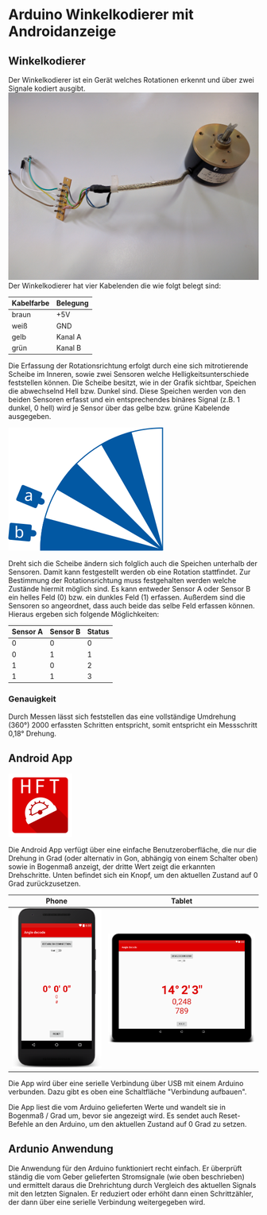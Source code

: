 # Arduino Winkelkodierer mit Androidanzeige

## Winkelkodierer
Der Winkelkodierer ist ein Gerät welches Rotationen erkennt und über zwei Signale kodiert ausgibt.
![Bild eines Winkelkodierers](IMG_20160727_105834.jpg)
Der Winkelkodierer hat vier Kabelenden die wie folgt belegt sind:

| Kabelfarbe | Belegung |
| :--------- | :------- |
| braun      | +5V      |
| weiß       | GND      |
| gelb       | Kanal A  |
| grün       | Kanal B  |

Die Erfassung der Rotationsrichtung erfolgt durch eine sich mitrotierende Scheibe im Inneren, sowie zwei Sensoren welche Helligkeitsunterschiede feststellen können. Die Scheibe besitzt, wie in der Grafik sichtbar, Speichen die abwechselnd Hell bzw. Dunkel sind. Diese Speichen werden von den beiden Sensoren erfasst und ein entsprechendes binäres Signal (z.B. 1 dunkel, 0 hell) wird je Sensor über das gelbe bzw. grüne Kabelende ausgegeben.

![Funktionsweise Kodierer](kodierer.svg)

Dreht sich die Scheibe ändern sich folglich auch die Speichen unterhalb der Sensoren. Damit kann festgestellt werden ob eine Rotation stattfindet. Zur Bestimmung der Rotationsrichtung muss festgehalten werden welche Zustände hiermit möglich sind. Es kann entweder Sensor A oder Sensor B ein helles Feld (0) bzw. ein dunkles Feld (1) erfassen. Außerdem sind die Sensoren so angeordnet, dass auch beide das selbe Feld erfassen können. Hieraus ergeben sich folgende Möglichkeiten:

| Sensor A | Sensor B | Status |
| :------- | :------- | :----- |
| 0        | 0        | 0      |
| 0        | 1        | 1      |
| 1        | 0        | 2      |
| 1        | 1        | 3      |

### Genauigkeit

Durch Messen lässt sich feststellen das eine vollständige Umdrehung (360°) 2000 erfassten Schritten entspricht, somit entspricht ein Messschritt 0,18° Drehung.

## Android App

![launcher](launcher.png)

Die Android App verfügt über eine einfache Benutzeroberfläche, die nur die Drehung in Grad (oder alternativ in Gon, abhängig von einem Schalter oben) sowie in Bogenmaß anzeigt, der dritte Wert zeigt die erkannten Drehschritte. Unten befindet sich ein Knopf, um den aktuellen Zustand auf 0 Grad zurückzusetzen.

|        Phone        |        Tablet         |
| :-----------------: | :-------------------: |
| ![phone](phone.png) | ![tablet](tablet.png) |

Die App wird über eine serielle Verbindung über USB mit einem Arduino verbunden. Dazu gibt es oben eine Schaltfläche "Verbindung aufbauen".

Die App liest die vom Arduino gelieferten Werte und wandelt sie in Bogenmaß / Grad um, bevor sie angezeigt wird. Es sendet auch Reset-Befehle an den Arduino, um den aktuellen Zustand auf 0 Grad zu setzen.

## Ardunio Anwendung

Die Anwendung für den Arduino funktioniert recht einfach. Er überprüft ständig die vom Geber gelieferten Stromsignale (wie oben beschrieben) und ermittelt daraus die Drehrichtung durch Vergleich des aktuellen Signals mit den letzten Signalen. Er reduziert oder erhöht dann einen Schrittzähler, der dann über eine serielle Verbindung weitergegeben wird.
